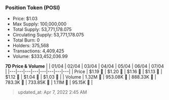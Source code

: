 
  ### Position Token (POSI)
  - Price: $1.03
  - Max Supply: 100,000,000
  - Total Supply: 53,771,178.075
  - Circulating Supply: 53,771,178.075
  - Total Burn: 0
  - Holders: 375,568
  - Transactions: 4,409,425
  - Volume: $333,452,036.99

  **7D Price & Volume**
  | | 01&#x2F;04 | 02&#x2F;04 | 03&#x2F;04 | 04&#x2F;04 | 05&#x2F;04 | 06&#x2F;04 | 07&#x2F;04 |
  |---|---|---|---|---|---|---|---|
  | Price | $1.19 🚀 | $1.20 🚀 | $1.16 🔻 | $1.13 🔻 | $1.12 🔻 | $1.04 🔻 | $1.03 🔻 |
  | Volume | 1.32M 🚀 | 953.08K 🔻 | 888.33K 🔻 | 783.3K 🔻 | 733.85K 🔻 | 1.11M 🚀 | 95.15K 🔻 |

  > updated_at: Apr 7, 2022 2:45 AM
